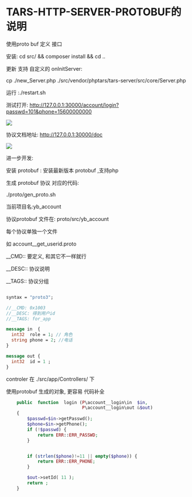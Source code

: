 # TARS-HTTP-SERVER-PROTOBUF的说明

使用proto buf 定义 接口



安装: cd src/ && composer install && cd ..

更新  支持 自定义的 onInitServer:

cp ./new_Server.php  ./src/vendor/phptars/tars-server/src/core/Server.php



运行 :./restart.sh


测试打开:
http://127.0.0.1:30000/account/login?passwd=101&phone=15600000000

![](https://github.com/xcwen/Tars/raw/php-http-extends/php/examples/tars-http-server-protobuf/images/2.png)

协议文档地址:
http://127.0.0.1:30000/doc

![](https://github.com/xcwen/Tars/raw/php-http-extends/php/examples/tars-http-server-protobuf/images/1.png)

进一步开发: 

安装 protobuf : 安装最新版本  protobuf  ,支持php

生成 protobuf 协议  对应的代码: 

./proto/gen_proto.sh 

当前项目名:yb_account

协议protobuf 文件在: proto/src/yb_account

每个协议单独一个文件

如
account__get_userid.proto

__CMD:: 要定义, 和其它不一样就行

__DESC:: 协议说明 

__TAGS:: 协议分组 

```protobuf

syntax = "proto3";

//__CMD: 0x1003 
//__DESC: 得到用户id
//__TAGS: for_app

message in  {
  int32  role = 1; // 角色
  string phone = 2; //电话
}

message out {
  int32  id = 1 ;
}


```
controler 在 ./src/app/Controllers/ 下

使用protobuf 生成的对象,  更容易 代码补全 
```php
    public  function  login (P\account__login\in  $in,
                             P\account__login\out &$out)
    {
        $passwd=$in->getPasswd();
        $phone=$in->getPhone();
        if (!$passwd) {
            return ERR::ERR_PASSWD;
        }


        if (strlen($phone)!=11 || empty($phone)) {
            return ERR::ERR_PHONE;
        }

        $out->setId( 11 );
        return ;
    }

```
